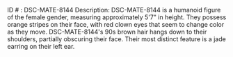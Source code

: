 ID # : DSC-MATE-8144
Description: DSC-MATE-8144 is a humanoid figure of the female gender, measuring approximately 5'7" in height. They possess orange stripes on their face, with red clown eyes that seem to change color as they move. DSC-MATE-8144's 90s brown hair hangs down to their shoulders, partially obscuring their face. Their most distinct feature is a jade earring on their left ear.